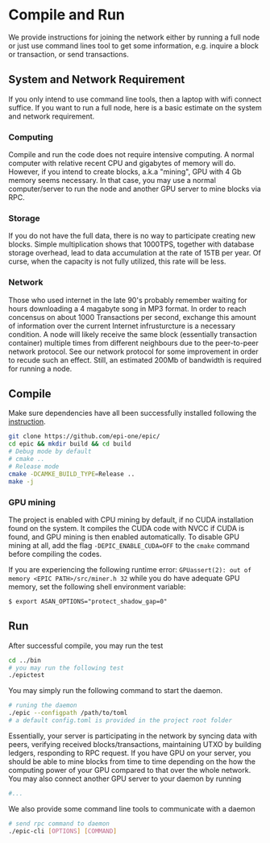# Compile and Run

We provide instructions for joining the network either by running a full node or just use command lines tool to get some information, e.g. inquire a block or transaction, or send transactions.

## System and Network Requirement

If you only intend to use command line tools, then a laptop with wifi connect suffice. If you want to run a full node, here is a basic estimate on the system and network requirement.

### Computing

Compile and run the code does not require intensive computing. A normal computer with relative recent CPU and gigabytes of memory will do. However, if you intend to create blocks, a.k.a "mining", GPU with 4 Gb memory seems necessary. In that case, you may use a normal computer/server to run the node and another GPU server to mine blocks via RPC.

### Storage

If you do not have the full data, there is no way to participate creating new blocks. Simple multiplication shows that 1000TPS, together with database storage overhead, lead to data accumulation at the rate of 15TB per year. Of curse, when the capacity is not fully utilized, this rate will be less.

### Network

Those who used internet in the late 90's probably remember waiting for hours downloading a 4 magabyte song in MP3 format. In order to reach concensus on about 1000 Transactions per second, exchange this amount of information over the current Internet infrusturcture is a necessary condition. A node will likely receive the same block \(essentially transaction container\) multiple times from different neighbours due to the peer-to-peer network protocol. See our network protocol for some improvement in order to recude such an effect. Still, an estimated 200Mb of bandwidth is required for running a node.

## Compile

Make sure dependencies have all been successfully installed following the [instruction](https://github.com/EPI-ONE/epic-gitbook/tree/ae0d9676dc0721e6e654734e8bb444b458c2c00d/docs/install/README.md).

```bash
git clone https://github.com/epi-one/epic/
cd epic && mkdir build && cd build
# Debug mode by default
# cmake ..
# Release mode
cmake -DCAMKE_BUILD_TYPE=Release ..
make -j
```

### GPU mining

The project is enabled with CPU mining by default, if no CUDA installation found on the system. It compiles the CUDA code with NVCC if CUDA is found, and GPU mining is then enabled automatically. To disable GPU mining at all, add the flag `-DEPIC_ENABLE_CUDA=OFF` to the `cmake` command before compiling the codes.

If you are experiencing the following runtime error: `GPUassert(2): out of memory <EPIC PATH>/src/miner.h 32` while you do have adequate GPU memory, set the following shell environment variable:

```text
$ export ASAN_OPTIONS="protect_shadow_gap=0"
```

## Run

After successful compile, you may run the test

```bash
cd ../bin
# you may run the following test
./epictest
```

You may simply run the following command to start the daemon.

```bash
# runing the daemon
./epic --configpath /path/to/toml
# a default config.toml is provided in the project root folder
```

Essentially, your server is participating in the network by syncing data with peers, verifying received blocks/transactions, maintaining UTXO by building ledgers, responding to RPC request. If you have GPU on your server, you should be able to mine blocks from time to time depending on the how the computing power of your GPU compared to that over the whole network. You may also connect another GPU server to your daemon by running

```bash
#...
```

We also provide some command line tools to communicate with a daemon

```bash
# send rpc command to daemon
./epic-cli [OPTIONS] [COMMAND]
```

